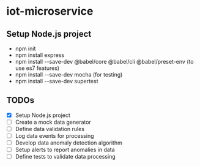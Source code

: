 # iot-microservice

## Setup Node.js project

- npm init
- npm install express
- npm install --save-dev @babel/core @babel/cli @babel/preset-env (to use es7 features)
- npm install --save-dev mocha (for testing)
- npm install --save-dev supertest

## TODOs

- [x] Setup Node.js project
- [ ] Create a mock data generator
- [ ] Define data validation rules
- [ ] Log data events for processing
- [ ] Develop data anomaly detection algorithm
- [ ] Setup alerts to report anomalies in data
- [ ] Define tests to validate data processing
